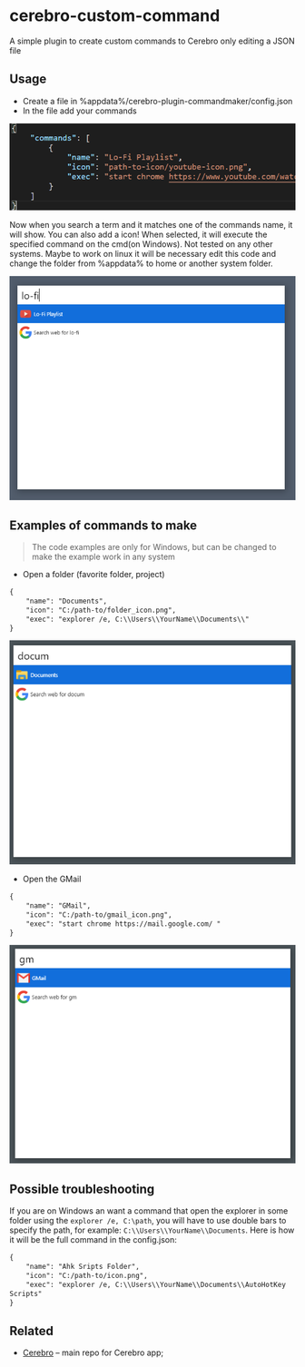 # cerebro-custom-command
A simple plugin to create custom commands to Cerebro only editing a JSON file

## Usage

* Create a file in %appdata%/cerebro-plugin-commandmaker/config.json
* In the file add your commands

![](screenshot1.png)

Now when you search a term and it matches one of the commands name, it will show. You can also add a icon! When selected, it will execute the specified command on the cmd(on Windows). Not tested on any other systems.
Maybe to work on linux it will be necessary edit this code and change the folder from %appdata% to home or another system folder.

![](screenshot2.png)

## Examples of commands to make

> The code examples are only for Windows, but can be changed to make the example work in any system

* Open a folder (favorite folder, project)
```
{
    "name": "Documents",
    "icon": "C:/path-to/folder_icon.png",
    "exec": "explorer /e, C:\\Users\\YourName\\Documents\\"
}
```
![](screenshot3.png)

* Open the GMail
```
{
    "name": "GMail",
    "icon": "C:/path-to/gmail_icon.png",
    "exec": "start chrome https://mail.google.com/ "
}
```
![](screenshot4.png)


## Possible troubleshooting

If you are on Windows an want a command that open the explorer in some folder using the ```explorer /e, C:\path```, you will have to use double bars to specify the path, for example: ```C:\\Users\\YourName\\Documents```.
Here is how it will be the full command in the config.json:
```
{
    "name": "Ahk Sripts Folder",
    "icon": "C:/path-to/icon.png",
    "exec": "explorer /e, C:\\Users\\YourName\\Documents\\AutoHotKey Scripts"
}
```


## Related

* [Cerebro](http://github.com/KELiON/cerebro) – main repo for Cerebro app;
